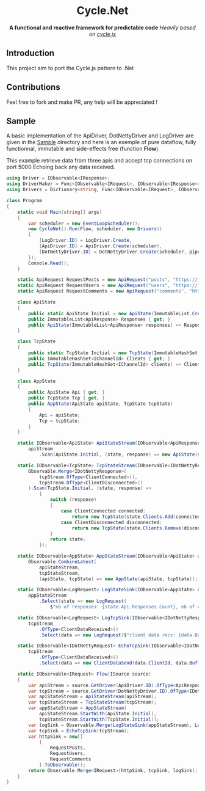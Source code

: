 <h1 align="center">Cycle.Net</h1>

<div align="center">
  <strong>A functional and reactive framework for predictable code</strong>
  <i>Heavily based on <a href="https://github.com/cyclejs/cyclejs">cycle.js</a></i>
</div>

## Introduction
This project aim to port the Cycle.js pattern to .Net

## Contributions
Feel free to fork and make PR, any help will be appreciated !

## Sample

A basic implementation of the ApiDriver, DotNettyDriver and LogDriver are given in the [Sample](https://github.com/hussein-aitlahcen/cyclenet/tree/master/Cycle.Net.Sample) directory and here is an exemple of pure dataflow, fully functionnal, immutable and side-effects free (function **Flow**)

This example retrieve data from three apis and accept tcp connections on port 5000 Echoing back any data received.
```csharp
using Driver = IObservable<IResponse>;
using DriverMaker = Func<IObservable<IRequest>, IObservable<IResponse>>;
using Drivers = Dictionary<string, Func<IObservable<IRequest>, IObservable<IResponse>>>;

class Program
{
    static void Main(string[] args)
    {
        var scheduler = new EventLoopScheduler();
        new CycleNet().Run(Flow, scheduler, new Drivers()
        {
            [LogDriver.ID] = LogDriver.Create,
            [ApiDriver.ID] = ApiDriver.Create(scheduler),
            [DotNettyDriver.ID] = DotNettyDriver.Create(scheduler, pipe => { }, 5000).Result
        });
        Console.Read();
    }

    static ApiRequest RequestPosts = new ApiRequest("posts", "https://jsonplaceholder.typicode.com/posts");
    static ApiRequest RequestUsers = new ApiRequest("users", "https://jsonplaceholder.typicode.com/users");
    static ApiRequest RequestComments = new ApiRequest("comments", "https://jsonplaceholder.typicode.com/comments");

    class ApiState
    {
        public static ApiState Initial = new ApiState(ImmutableList.Create<ApiResponse>());
        public ImmutableList<ApiResponse> Responses { get; }
        public ApiState(ImmutableList<ApiResponse> responses) => Responses = responses;
    }

    class TcpState
    {
        public static TcpState Initial = new TcpState(ImmutableHashSet.Create<IChannelId>());
        public ImmutableHashSet<IChannelId> Clients { get; }
        public TcpState(ImmutableHashSet<IChannelId> clients) => Clients = clients;
    }

    class AppState
    {
        public ApiState Api { get; }
        public TcpState Tcp { get; }
        public AppState(ApiState apiState, TcpState tcpState)
        {
            Api = apiState;
            Tcp = tcpState;
        }
    }

    static IObservable<ApiState> ApiStateStream(IObservable<ApiResponse> apiStream) =>
        apiStream
            .Scan(ApiState.Initial, (state, response) => new ApiState(state.Responses.Add(response)));

    static IObservable<TcpState> TcpStateStream(IObservable<IDotNettyResponse> tcpStream) =>
        Observable.Merge<IDotNettyResponse>(
            tcpStream.OfType<ClientConnected>(),
            tcpStream.OfType<ClientDisconnected>()
        ).Scan(TcpState.Initial, (state, response) =>
            {
                switch (response)
                {
                    case ClientConnected connected:
                        return new TcpState(state.Clients.Add(connected.ClientId));
                    case ClientDisconnected disconnected:
                        return new TcpState(state.Clients.Remove(disconnected.ClientId));
                }
                return state;
            });

    static IObservable<AppState> AppStateStream(IObservable<ApiState> apiStateStream, IObservable<TcpState> tcpStateStream) =>
        Observable.CombineLatest(
            apiStateStream,
            tcpStateStream,
            (apiState, tcpState) => new AppState(apiState, tcpState));

    static IObservable<LogRequest> LogStateSink(IObservable<AppState> appStateStream) =>
        appStateStream
            .Select(state => new LogRequest(
                $"nb of responses: {state.Api.Responses.Count}, nb of clients: {state.Tcp.Clients.Count}"));

    static IObservable<LogRequest> LogTcpSink(IObservable<IDotNettyResponse> tcpStream) =>
        tcpStream
            .OfType<ClientDataReceived>()
            .Select(data => new LogRequest($"client data recv: {data.Buffer.ToString()}"));

    static IObservable<IDotNettyRequest> EchoTcpSink(IObservable<IDotNettyResponse> tcpStream) =>
        tcpStream
            .OfType<ClientDataReceived>()
            .Select(data => new ClientDataSend(data.ClientId, data.Buffer));

    static IObservable<IRequest> Flow(ISource source)
    {
        var apiStream = source.GetDriver(ApiDriver.ID).OfType<ApiResponse>();
        var tcpStream = source.GetDriver(DotNettyDriver.ID).OfType<IDotNettyResponse>();
        var apiStateStream = ApiStateStream(apiStream);
        var tcpStateStream = TcpStateStream(tcpStream);
        var appStateStream = AppStateStream(
            apiStateStream.StartWith(ApiState.Initial),
            tcpStateStream.StartWith(TcpState.Initial));
        var logSink = Observable.Merge(LogStateSink(appStateStream), LogTcpSink(tcpStream));
        var tcpSink = EchoTcpSink(tcpStream);
        var httpSink = new[]
            {
                RequestPosts,
                RequestUsers,
                RequestComments
            }.ToObservable();
        return Observable.Merge<IRequest>(httpSink, tcpSink, logSink);
    }
}
```
